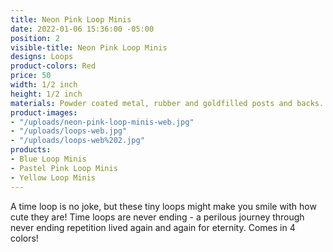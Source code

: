 ```yaml
---
title: Neon Pink Loop Minis
date: 2022-01-06 15:36:00 -05:00
position: 2
visible-title: Neon Pink Loop Minis
designs: Loops
product-colors: Red
price: 50
width: 1/2 inch
height: 1/2 inch
materials: Powder coated metal, rubber and goldfilled posts and backs.
product-images:
- "/uploads/neon-pink-loop-minis-web.jpg"
- "/uploads/loops-web.jpg"
- "/uploads/loops-web%202.jpg"
products:
- Blue Loop Minis
- Pastel Pink Loop Minis
- Yellow Loop Minis
---
```


A time loop is no joke, but these tiny loops might make you smile with how cute they are! Time loops are never ending - a perilous journey through never ending repetition lived again and again for eternity. Comes in 4 colors!  